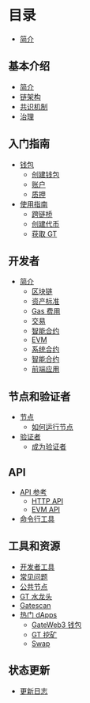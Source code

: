 # 目录

* [简介](README.md)

## 基本介绍
* [简介](general/introduction.md)
* [链架构](general/architecture.md)
* [共识机制](general/consensus.md)
* [治理](general/governance.md)
  

## 入门指南
* [钱包](getting-started/wallet/wallet.md)
  * [创建钱包](getting-started/wallet/create-wallet.md)
  * [账户](getting-started/wallet/accounts.md)
  * [质押](getting-started/wallet/staking.md)
* [使用指南](getting-started/guides.md)
  * [跨链桥](getting-started/guides/bridge.md)
  * [创建代币](getting-started/guides/create-token.md)
  <!-- * [发布到交易市场](getting-started/guides/listing.md) -->
    <!-- * [创建交易对](getting-started/guides/create-swap-pair.md) -->
  * [获取 GT](getting-started/guides/get-gt.md)

## 开发者
* [简介](developers/introduction.md)
  * [区块链](developers/introduction/chain.md)
  * [资产标准](developers/introduction/asset-standards.md)
  * [Gas 费用](developers/introduction/gas.md)
  * [交易](developers/introduction/transactions.md)
  * [智能合约](developers/introduction/smart-contracts.md)
  * [EVM](developers/introduction/evm.md)
  * [系统合约](developers/introduction/contracts.md)
  * [智能合约](developers/quickstart/smart-contracts.md)
  * [前端应用](developers/quickstart/frontend.md)


## 节点和验证者
* [节点](nodes/README.md)
  * [如何运行节点](nodes/run-node.md)
* [验证者](nodes/validators/README.md)
  * [成为验证者](nodes/validators/become-validator.md)

<!-- ## DA 服务 (数据可用性)
* [DA 层简介](da/README.md)
* [如何使用 DA](da/usage.md) -->

## API
* [API 参考](api/README.md)
  * [HTTP API](api/http.md)
  * [EVM API](api/evm.md)
* [命令行工具](api/cli.md)
<!-- * [SDK](api/sdk/README.md)
  * [JavaScript](api/sdk/javascript.md)
  * [Python](api/sdk/python.md)
  * [Go](api/sdk/go.md) -->

## 工具和资源
* [开发者工具](tools/README.md)
* [常见问题](tools/faq.md)
* [公共节点](tools/public-endpoints.md)
* [GT 水龙头](https://www.gate.io/zh/web3/faucet)
* [Gatescan](https://gatescan.org/)
* [热门 dApps](tools/dapps.md)
  * [GateWeb3 钱包](https://www.gate.io/zh/web3)
  * [GT 挖矿](https://www.gate.io/zh/web3/mining/gt?tab=All)
  * [Swap](https://www.gate.io/zh/web3/swap/eth-bnb?input_chain=1&input_token=ETH&output_chain=56&output_token=BNB)

## 状态更新
* [更新日志](status/README.md)